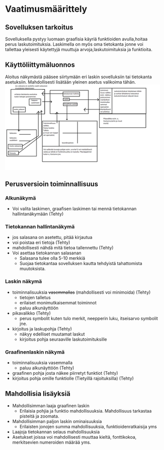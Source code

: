 # Vaatimusmäärittely


## Sovelluksen tarkoitus
Sovelluksella pystyy luomaan graafisia käyriä funktioiden avulla,hoitaa perus laskutoimituksia. Laskimella on myös oma tietokanta  jonne voi tallettaa yleisesti käytettyjä muuttuja arvoja,laskutoimituksia ja funktioita.



## Käyttöliittymäluonnos
Aloitus näkymästä pääsee siirtymään eri laskin sovelluksiin tai tietokanta asetuksiin. Mahdollisesti lisätään yleinen asetus valikoima tähän. 
<img src="https://raw.githubusercontent.com/JaakkoRE/ot-harjoitustyo/master/Laskin%20Sovellus/Dokumentaatio/Kaavio.png" width="1000">

## Perusversioin toiminnallisuus
### Alkunäkymä 
- Voi valita laskimen, graafisen laskimen tai mennä tietokannan hallintanäkymään (Tehty)
 ### Tietokannan hallintanäkymä
- jos salasana on asetettu, pitää kirjautua
- voi poistaa eri tietoja (Tehty)
- mahdollisesti nähdä mitä tietoa tallennettu (Tehty)
- Voi asettaa tietokannan salasanan
  - Salasana tulee olla 5-10 merkkiä
  - Suojaa tietokantaa sovelluksen kautta tehdyistä tahattomista muutoksista.

### Laskin näkymä
- toiminnalisuuksia <s>vasemmallas</s> (mahdollisesti voi minimoida) (Tehty)
  - tietojen talletus 
  - erilaiset monimutkaisemmat toiminnot
  - paluu alkunäyttöön
- pikavalikko (Tehty)
  - perus symbolit kuten tulo merkit, neepperin luku, itseisarvo symbolit jne.
- kirjoitus ja laskupohja (Tehty)
  - näkyy edelliset muutamat laskut
  - kirjoitus pohja seuraaville laskutoimituksille
### Graafinenlaskin näkymä 
- toiminnalisuuksia vasemmalla
  - paluu alkunäyttöön (Tehty)
- graafinen pohja josta näkee piirretyt funktiot (Tehty)
- kirjoitus pohja omille funktiolle (Tietyillä rajoituksilla) (Tehty)

## Mahdollisia lisäyksiä
- Mahdollisimman laaja graafinen laskin  
  - Erilaisia pohjia ja funktio mahdollisuuksia. Mahdollisuus tarkastaa pisteitä ja zoomata.
- Mahdollisimman paljon laskin ominaisuuksia
  - Erilaisten jonojen summa mahdollisuuksia, funktioidenratkaisija yms 
- Laajoja tietokannan selaus mahdollisuuksia
- Asetukset joissa voi mahdollisesti muuttaa kieltä, fonttikokoa, merkitsevien numeroiden määrää yms.


 
